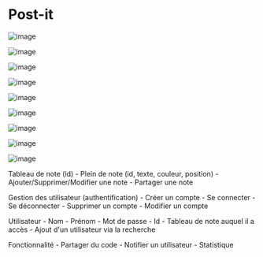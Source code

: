 # Post-it
![image](https://github.com/clermont80/Post-it/assets/67257097/37df5340-4c54-4196-b52f-8ecffec4f2f0)

![image](https://github.com/clermont80/Post-it/assets/67257097/2181a086-ca3b-46a8-b1c3-1b5307a87e03)

![image](https://github.com/clermont80/Post-it/assets/67257097/3ff60ea5-0bba-4138-850e-ce661e1cf827)


![image](https://github.com/clermont80/Post-it/assets/67257097/d7f27880-4893-44a2-a654-4de79acc4939)


![image](https://github.com/clermont80/Post-it/assets/67257097/90eefa91-63b5-4821-9277-3f5154fb91c6)

![image](https://github.com/clermont80/Post-it/assets/67257097/b7fc6216-4cdc-4717-b36c-b3dc898eab40)

![image](https://github.com/clermont80/Post-it/assets/67257097/87f140d6-d57b-4c53-b4d4-4f96af368507)

![image](https://github.com/clermont80/Post-it/assets/67257097/d245131e-d816-4ef2-a79f-1a7988783e07)

![image](https://github.com/clermont80/Post-it/assets/67257097/81edafc3-7305-49a5-8545-7b0edc299c29)







Tableau de note (id)
    - Plein de note (id, texte, couleur, position)
    - Ajouter/Supprimer/Modifier une note
    - Partager une note

Gestion des utilisateur (authentification)
    - Créer un compte
    - Se connecter
    - Se déconnecter
    - Supprimer un compte
    - Modifier un compte

Utilisateur
    - Nom
    - Prénom
    - Mot de passe
    - Id
    - Tableau de note auquel il a accès
    - Ajout d'un utilisateur via la recherche

Fonctionnalité
    - Partager du code 
    - Notifier un utilisateur
    - Statistique

